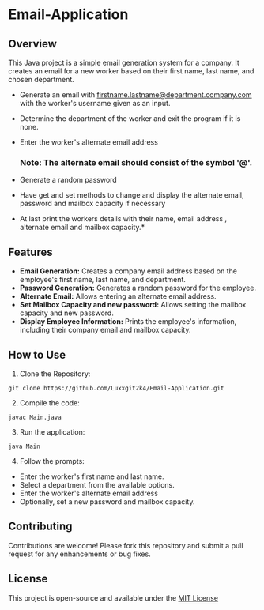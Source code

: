 # Email-Application


## Overview

This Java project is a simple email generation system for a company. It creates an email for a new worker based on their first name, last name, and chosen department.

  * Generate an email with firstname.lastname@department.company.com with the worker's username given as an input.
  * Determine the department of the worker and exit the program if it is none.
  * Enter the worker's alternate email address

    ### Note: The alternate email should consist of the symbol '@'.
  * Generate a random password
  * Have get and set methods to change and display the alternate email, password and mailbox capacity if necessary
  * At last print the workers details with their name, email address , alternate email and mailbox capacity.*

## Features

- **Email Generation:** Creates a company email address based on the employee's first name, last name, and department.
- **Password Generation:** Generates a random password for the employee.
- **Alternate Email:** Allows entering an alternate email address.
- **Set Mailbox Capacity and new password:** Allows setting the mailbox capacity and new password.
- **Display Employee Information:** Prints the employee's information, including their company email and mailbox capacity.

## How to Use

1. Clone the Repository:

```
git clone https://github.com/Luxxgit2k4/Email-Application.git
```
2. Compile the code:
 ```
 javac Main.java
```
3. Run the application:
```
java Main
```
4. Follow the prompts: 
- Enter the worker's first name and last name.
- Select a department from the available options.
- Enter the worker's alternate email address
- Optionally, set a new password and mailbox capacity.

## Contributing

Contributions are welcome! Please fork this repository and submit a pull request for any enhancements or bug fixes.

## License

This project is open-source and available under the [MIT License](https://opensource.org/license/mit)
